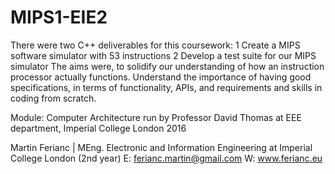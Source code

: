 # MIPS1-EIE2

There were two C++ deliverables for this coursework:
	1	Create a MIPS software simulator with 53 instructions
	2	Develop a test suite for our MIPS simulator
The aims were, to solidify our understanding of how an instruction processor actually functions. Understand the importance of having good specifications, in terms of functionality, APIs, and requirements and skills in coding from scratch.

Module: Computer Architecture run by Professor David Thomas at EEE department, Imperial College London 2016

Martin Ferianc | MEng. Electronic and Information Engineering at Imperial College London (2nd year)
E: ferianc.martin@gmail.com
W: www.ferianc.eu
